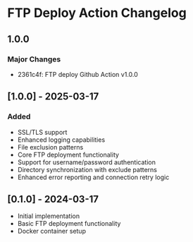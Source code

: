 # FTP Deploy Action Changelog

## 1.0.0

### Major Changes

- 2361c4f: FTP deploy Github Action v1.0.0

## [1.0.0] - 2025-03-17

### Added

- SSL/TLS support
- Enhanced logging capabilities
- File exclusion patterns
- Core FTP deployment functionality
- Support for username/password authentication
- Directory synchronization with exclude patterns
- Enhanced error reporting and connection retry logic

## [0.1.0] - 2024-03-17

- Initial implementation
- Basic FTP deployment functionality
- Docker container setup
